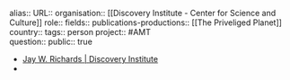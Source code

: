 alias::
URL::
organisation:: [[Discovery Institute - Center for Science and Culture]] 
role::
fields::
publications-productions:: [[The Priveliged Planet]] 
country::
tags:: person
project:: #AMT  
question::
public:: true

- [Jay W. Richards | Discovery Institute](https://www.discovery.org/p/richards/)
-
